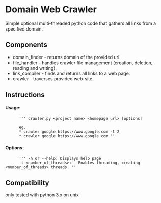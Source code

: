 # Domain Web Crawler
Simple optional multi-threaded python code that gathers all links from a specified domain.

## Components
* domain_finder - returns domain of the provided url.
* file_handler - handles crawler file management (creation, deletion, reading and writing).
* link_compiler - finds and returns all links to a web page.
* crawler - traverses provided web-site.


## Instructions
#### Usage:
          ''' crawler.py <project name> <homepage url> [options]
          
          eg. 
          * crawler google https://www.google.com -t 2
          * crawler google https://www.google.com '''
          

#### Options:
          ''' -h or --help:	Displays help page
          -t <number_of_threads>:	Enables threading, creating <number_of_threads> threads. '''

## Compatibility
only tested with python 3.x on unix

